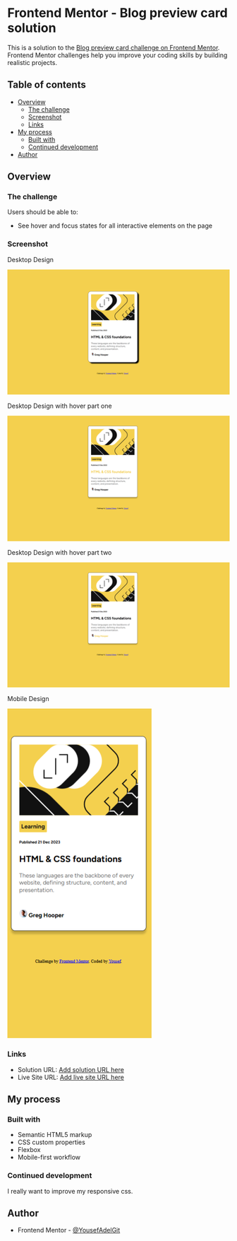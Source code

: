# Frontend Mentor - Blog preview card solution

This is a solution to the [Blog preview card challenge on Frontend Mentor](https://www.frontendmentor.io/challenges/blog-preview-card-ckPaj01IcS). Frontend Mentor challenges help you improve your coding skills by building realistic projects. 

## Table of contents

- [Overview](#overview)
  - [The challenge](#the-challenge)
  - [Screenshot](#screenshot)
  - [Links](#links)
- [My process](#my-process)
  - [Built with](#built-with)
  - [Continued development](#continued-development)
- [Author](#author)

## Overview

### The challenge

Users should be able to:

- See hover and focus states for all interactive elements on the page

### Screenshot
Desktop Design

![desktop design](./design/desktop-design.png)

Desktop Design with hover part one

![active design](./design/active-states%201.png)

Desktop Design with hover part two

![active design](./design/active-states%202.png)

Mobile Design

![mobile design](./design/mobile-design.png)


### Links

- Solution URL: [Add solution URL here](https://your-solution-url.com)
- Live Site URL: [Add live site URL here](https://your-live-site-url.com)

## My process

### Built with

- Semantic HTML5 markup
- CSS custom properties
- Flexbox
- Mobile-first workflow


### Continued development

I really want to improve my responsive css.



## Author

- Frontend Mentor - [@YousefAdelGit](https://www.frontendmentor.io/profile/YousefAdelGit)
